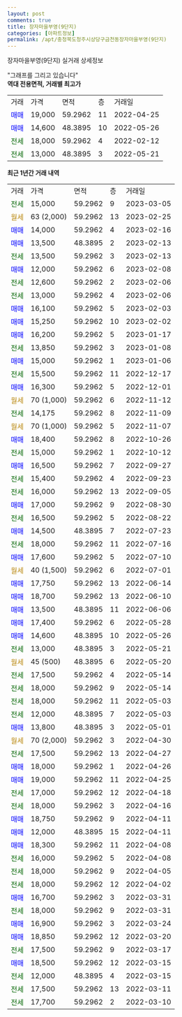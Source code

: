 ```yaml
---
layout: post
comments: true
title: 장자마을부영(9단지)
categories: [아파트정보]
permalink: /apt/충청북도청주시상당구금천동장자마을부영(9단지)
---
```


장자마을부영(9단지) 실거래 상세정보

<script type="text/javascript">
  google.charts.load('current', {'packages':['line', 'corechart']});
  google.charts.setOnLoadCallback(drawChart);

  function drawChart() {
    var data = new google.visualization.DataTable();
    data.addColumn('date', '거래일');
    data.addColumn('number', "매매");
    data.addColumn('number', "전세");
    data.addColumn('number', "전매");

    data.addRows([[new Date(Date.parse("2023-03-05")), null, 15000, null], [new Date(Date.parse("2023-02-25")), null, null, null], [new Date(Date.parse("2023-02-16")), 14000, null, null], [new Date(Date.parse("2023-02-13")), 13500, null, null], [new Date(Date.parse("2023-02-13")), null, 13500, null], [new Date(Date.parse("2023-02-08")), 12000, null, null], [new Date(Date.parse("2023-02-06")), null, 12600, null], [new Date(Date.parse("2023-02-06")), null, 13000, null], [new Date(Date.parse("2023-02-03")), 16100, null, null], [new Date(Date.parse("2023-02-02")), 15250, null, null], [new Date(Date.parse("2023-01-17")), 16200, null, null], [new Date(Date.parse("2023-01-08")), null, 13850, null], [new Date(Date.parse("2023-01-06")), 15000, null, null], [new Date(Date.parse("2022-12-17")), null, 15500, null], [new Date(Date.parse("2022-12-01")), 16300, null, null], [new Date(Date.parse("2022-11-12")), null, null, null], [new Date(Date.parse("2022-11-09")), null, 14175, null], [new Date(Date.parse("2022-11-07")), null, null, null], [new Date(Date.parse("2022-10-26")), 18400, null, null], [new Date(Date.parse("2022-10-12")), null, 15000, null], [new Date(Date.parse("2022-09-27")), 16500, null, null], [new Date(Date.parse("2022-09-23")), null, 15400, null], [new Date(Date.parse("2022-09-05")), null, 16000, null], [new Date(Date.parse("2022-08-30")), 17000, null, null], [new Date(Date.parse("2022-08-22")), null, 16500, null], [new Date(Date.parse("2022-07-23")), 14500, null, null], [new Date(Date.parse("2022-07-16")), null, 18000, null], [new Date(Date.parse("2022-07-10")), 17600, null, null], [new Date(Date.parse("2022-07-01")), null, null, null], [new Date(Date.parse("2022-06-14")), 17750, null, null], [new Date(Date.parse("2022-06-10")), 18700, null, null], [new Date(Date.parse("2022-06-06")), 13500, null, null], [new Date(Date.parse("2022-05-28")), 17400, null, null], [new Date(Date.parse("2022-05-26")), 14600, null, null], [new Date(Date.parse("2022-05-21")), null, 13000, null], [new Date(Date.parse("2022-05-20")), null, null, null], [new Date(Date.parse("2022-05-14")), null, 17500, null], [new Date(Date.parse("2022-05-14")), null, 18000, null], [new Date(Date.parse("2022-05-03")), null, 18000, null], [new Date(Date.parse("2022-05-03")), null, 12000, null], [new Date(Date.parse("2022-05-01")), 13800, null, null], [new Date(Date.parse("2022-04-30")), null, null, null], [new Date(Date.parse("2022-04-27")), null, 17500, null], [new Date(Date.parse("2022-04-26")), 18000, null, null], [new Date(Date.parse("2022-04-25")), 19000, null, null], [new Date(Date.parse("2022-04-18")), null, 17000, null], [new Date(Date.parse("2022-04-16")), null, 18000, null], [new Date(Date.parse("2022-04-11")), 18750, null, null], [new Date(Date.parse("2022-04-11")), 12000, null, null], [new Date(Date.parse("2022-04-08")), 18300, null, null], [new Date(Date.parse("2022-04-08")), null, 16000, null], [new Date(Date.parse("2022-04-05")), null, 18000, null], [new Date(Date.parse("2022-04-02")), null, 18000, null], [new Date(Date.parse("2022-03-31")), 16700, null, null], [new Date(Date.parse("2022-03-31")), null, 18000, null], [new Date(Date.parse("2022-03-24")), 16900, null, null], [new Date(Date.parse("2022-03-20")), 18850, null, null], [new Date(Date.parse("2022-03-17")), null, 17500, null], [new Date(Date.parse("2022-03-15")), 18500, null, null], [new Date(Date.parse("2022-03-15")), null, 12000, null], [new Date(Date.parse("2022-03-11")), null, 17500, null], [new Date(Date.parse("2022-03-10")), null, 17700, null]]);

    var options = {
      hAxis: {
        format: 'yyyy/MM/dd'
      },    
      lineWidth: 0,
      pointsVisible: true,    
      title: '최근 1년간 유형별 실거래가 분포',
      legend: { position: 'bottom' }
    };

    var formatter = new google.visualization.NumberFormat({pattern:'###,###'} );
    formatter.format(data, 1);
    formatter.format(data, 2);
    
    setTimeout(function() {
        var chart = new google.visualization.LineChart(document.getElementById('columnchart_material'));
        chart.draw(data, (options));
        document.getElementById('loading').style.display = 'none';
    }, 200);
  }
</script>


<div id="loading" style="z-index:20; display: block; margin-left: 0px">"그래프를 그리고 있습니다"</div>
<div id="columnchart_material" style="width: 95%; margin-left: 0px; display: block"></div>
<!-- contents start -->
<b>역대 전용면적, 거래별 최고가</b>
<table class="sortable">
    <tr>
      <td>거래</td>
      <td>가격</td>
      <td>면적</td>
      <td>층</td>
      <td>거래일</td>
    </tr>
        <tr>
          <td><a style="color: blue">매매</a></td>
          <td>19,000</td>
          <td>59.2962</td>
          <td>11</td>
          <td>2022-04-25</td>
        </tr>            <tr>
          <td><a style="color: blue">매매</a></td>
          <td>14,600</td>
          <td>48.3895</td>
          <td>10</td>
          <td>2022-05-26</td>
        </tr>        
        <tr>
              <td><a style="color: darkgreen">전세</a></td>
              <td>18,000</td>
              <td>59.2962</td>
              <td>4</td>
              <td>2022-02-12</td>
            </tr>            <tr>
              <td><a style="color: darkgreen">전세</a></td>
              <td>13,000</td>
              <td>48.3895</td>
              <td>3</td>
              <td>2022-05-21</td>
            </tr>        
    
</table>

<b>최근 1년간 거래 내역</b>

<table class="sortable">
    <tr>
      <td>거래</td>
      <td>가격</td>
      <td>면적</td>
      <td>층</td>
      <td>거래일</td>
    </tr>
    <tr>
      <td><a style="color: darkgreen">전세</a></td>
      <td>15,000</td>
      <td>59.2962</td>
      <td>9</td>
      <td>2023-03-05</td>
    </tr>          <tr>
      <td><a style="color: darkgoldenrod">월세</a></td>
      <td>63 (2,000)</td>
      <td>59.2962</td>
      <td>13</td>
      <td>2023-02-25</td>
    </tr>          <tr>
      <td><a style="color: blue">매매</a></td>
      <td>14,000</td>
      <td>59.2962</td>
      <td>4</td>
      <td>2023-02-16</td>
    </tr>          <tr>
      <td><a style="color: blue">매매</a></td>
      <td>13,500</td>
      <td>48.3895</td>
      <td>2</td>
      <td>2023-02-13</td>
    </tr>          <tr>
      <td><a style="color: darkgreen">전세</a></td>
      <td>13,500</td>
      <td>59.2962</td>
      <td>3</td>
      <td>2023-02-13</td>
    </tr>          <tr>
      <td><a style="color: blue">매매</a></td>
      <td>12,000</td>
      <td>59.2962</td>
      <td>6</td>
      <td>2023-02-08</td>
    </tr>          <tr>
      <td><a style="color: darkgreen">전세</a></td>
      <td>12,600</td>
      <td>59.2962</td>
      <td>2</td>
      <td>2023-02-06</td>
    </tr>          <tr>
      <td><a style="color: darkgreen">전세</a></td>
      <td>13,000</td>
      <td>59.2962</td>
      <td>4</td>
      <td>2023-02-06</td>
    </tr>          <tr>
      <td><a style="color: blue">매매</a></td>
      <td>16,100</td>
      <td>59.2962</td>
      <td>5</td>
      <td>2023-02-03</td>
    </tr>          <tr>
      <td><a style="color: blue">매매</a></td>
      <td>15,250</td>
      <td>59.2962</td>
      <td>10</td>
      <td>2023-02-02</td>
    </tr>          <tr>
      <td><a style="color: blue">매매</a></td>
      <td>16,200</td>
      <td>59.2962</td>
      <td>5</td>
      <td>2023-01-17</td>
    </tr>          <tr>
      <td><a style="color: darkgreen">전세</a></td>
      <td>13,850</td>
      <td>59.2962</td>
      <td>3</td>
      <td>2023-01-08</td>
    </tr>          <tr>
      <td><a style="color: blue">매매</a></td>
      <td>15,000</td>
      <td>59.2962</td>
      <td>1</td>
      <td>2023-01-06</td>
    </tr>          <tr>
      <td><a style="color: darkgreen">전세</a></td>
      <td>15,500</td>
      <td>59.2962</td>
      <td>11</td>
      <td>2022-12-17</td>
    </tr>          <tr>
      <td><a style="color: blue">매매</a></td>
      <td>16,300</td>
      <td>59.2962</td>
      <td>5</td>
      <td>2022-12-01</td>
    </tr>          <tr>
      <td><a style="color: darkgoldenrod">월세</a></td>
      <td>70 (1,000)</td>
      <td>59.2962</td>
      <td>6</td>
      <td>2022-11-12</td>
    </tr>          <tr>
      <td><a style="color: darkgreen">전세</a></td>
      <td>14,175</td>
      <td>59.2962</td>
      <td>8</td>
      <td>2022-11-09</td>
    </tr>          <tr>
      <td><a style="color: darkgoldenrod">월세</a></td>
      <td>70 (1,000)</td>
      <td>59.2962</td>
      <td>5</td>
      <td>2022-11-07</td>
    </tr>          <tr>
      <td><a style="color: blue">매매</a></td>
      <td>18,400</td>
      <td>59.2962</td>
      <td>8</td>
      <td>2022-10-26</td>
    </tr>          <tr>
      <td><a style="color: darkgreen">전세</a></td>
      <td>15,000</td>
      <td>59.2962</td>
      <td>1</td>
      <td>2022-10-12</td>
    </tr>          <tr>
      <td><a style="color: blue">매매</a></td>
      <td>16,500</td>
      <td>59.2962</td>
      <td>7</td>
      <td>2022-09-27</td>
    </tr>          <tr>
      <td><a style="color: darkgreen">전세</a></td>
      <td>15,400</td>
      <td>59.2962</td>
      <td>4</td>
      <td>2022-09-23</td>
    </tr>          <tr>
      <td><a style="color: darkgreen">전세</a></td>
      <td>16,000</td>
      <td>59.2962</td>
      <td>13</td>
      <td>2022-09-05</td>
    </tr>          <tr>
      <td><a style="color: blue">매매</a></td>
      <td>17,000</td>
      <td>59.2962</td>
      <td>9</td>
      <td>2022-08-30</td>
    </tr>          <tr>
      <td><a style="color: darkgreen">전세</a></td>
      <td>16,500</td>
      <td>59.2962</td>
      <td>5</td>
      <td>2022-08-22</td>
    </tr>          <tr>
      <td><a style="color: blue">매매</a></td>
      <td>14,500</td>
      <td>48.3895</td>
      <td>7</td>
      <td>2022-07-23</td>
    </tr>          <tr>
      <td><a style="color: darkgreen">전세</a></td>
      <td>18,000</td>
      <td>59.2962</td>
      <td>11</td>
      <td>2022-07-16</td>
    </tr>          <tr>
      <td><a style="color: blue">매매</a></td>
      <td>17,600</td>
      <td>59.2962</td>
      <td>5</td>
      <td>2022-07-10</td>
    </tr>          <tr>
      <td><a style="color: darkgoldenrod">월세</a></td>
      <td>40 (1,500)</td>
      <td>59.2962</td>
      <td>6</td>
      <td>2022-07-01</td>
    </tr>          <tr>
      <td><a style="color: blue">매매</a></td>
      <td>17,750</td>
      <td>59.2962</td>
      <td>13</td>
      <td>2022-06-14</td>
    </tr>          <tr>
      <td><a style="color: blue">매매</a></td>
      <td>18,700</td>
      <td>59.2962</td>
      <td>13</td>
      <td>2022-06-10</td>
    </tr>          <tr>
      <td><a style="color: blue">매매</a></td>
      <td>13,500</td>
      <td>48.3895</td>
      <td>11</td>
      <td>2022-06-06</td>
    </tr>          <tr>
      <td><a style="color: blue">매매</a></td>
      <td>17,400</td>
      <td>59.2962</td>
      <td>6</td>
      <td>2022-05-28</td>
    </tr>          <tr>
      <td><a style="color: blue">매매</a></td>
      <td>14,600</td>
      <td>48.3895</td>
      <td>10</td>
      <td>2022-05-26</td>
    </tr>          <tr>
      <td><a style="color: darkgreen">전세</a></td>
      <td>13,000</td>
      <td>48.3895</td>
      <td>3</td>
      <td>2022-05-21</td>
    </tr>          <tr>
      <td><a style="color: darkgoldenrod">월세</a></td>
      <td>45 (500)</td>
      <td>48.3895</td>
      <td>6</td>
      <td>2022-05-20</td>
    </tr>          <tr>
      <td><a style="color: darkgreen">전세</a></td>
      <td>17,500</td>
      <td>59.2962</td>
      <td>4</td>
      <td>2022-05-14</td>
    </tr>          <tr>
      <td><a style="color: darkgreen">전세</a></td>
      <td>18,000</td>
      <td>59.2962</td>
      <td>9</td>
      <td>2022-05-14</td>
    </tr>          <tr>
      <td><a style="color: darkgreen">전세</a></td>
      <td>18,000</td>
      <td>59.2962</td>
      <td>11</td>
      <td>2022-05-03</td>
    </tr>          <tr>
      <td><a style="color: darkgreen">전세</a></td>
      <td>12,000</td>
      <td>48.3895</td>
      <td>7</td>
      <td>2022-05-03</td>
    </tr>          <tr>
      <td><a style="color: blue">매매</a></td>
      <td>13,800</td>
      <td>48.3895</td>
      <td>3</td>
      <td>2022-05-01</td>
    </tr>          <tr>
      <td><a style="color: darkgoldenrod">월세</a></td>
      <td>70 (2,000)</td>
      <td>59.2962</td>
      <td>3</td>
      <td>2022-04-30</td>
    </tr>          <tr>
      <td><a style="color: darkgreen">전세</a></td>
      <td>17,500</td>
      <td>59.2962</td>
      <td>13</td>
      <td>2022-04-27</td>
    </tr>          <tr>
      <td><a style="color: blue">매매</a></td>
      <td>18,000</td>
      <td>59.2962</td>
      <td>1</td>
      <td>2022-04-26</td>
    </tr>          <tr>
      <td><a style="color: blue">매매</a></td>
      <td>19,000</td>
      <td>59.2962</td>
      <td>11</td>
      <td>2022-04-25</td>
    </tr>          <tr>
      <td><a style="color: darkgreen">전세</a></td>
      <td>17,000</td>
      <td>59.2962</td>
      <td>12</td>
      <td>2022-04-18</td>
    </tr>          <tr>
      <td><a style="color: darkgreen">전세</a></td>
      <td>18,000</td>
      <td>59.2962</td>
      <td>3</td>
      <td>2022-04-16</td>
    </tr>          <tr>
      <td><a style="color: blue">매매</a></td>
      <td>18,750</td>
      <td>59.2962</td>
      <td>9</td>
      <td>2022-04-11</td>
    </tr>          <tr>
      <td><a style="color: blue">매매</a></td>
      <td>12,000</td>
      <td>48.3895</td>
      <td>15</td>
      <td>2022-04-11</td>
    </tr>          <tr>
      <td><a style="color: blue">매매</a></td>
      <td>18,300</td>
      <td>59.2962</td>
      <td>11</td>
      <td>2022-04-08</td>
    </tr>          <tr>
      <td><a style="color: darkgreen">전세</a></td>
      <td>16,000</td>
      <td>59.2962</td>
      <td>5</td>
      <td>2022-04-08</td>
    </tr>          <tr>
      <td><a style="color: darkgreen">전세</a></td>
      <td>18,000</td>
      <td>59.2962</td>
      <td>9</td>
      <td>2022-04-05</td>
    </tr>          <tr>
      <td><a style="color: darkgreen">전세</a></td>
      <td>18,000</td>
      <td>59.2962</td>
      <td>12</td>
      <td>2022-04-02</td>
    </tr>          <tr>
      <td><a style="color: blue">매매</a></td>
      <td>16,700</td>
      <td>59.2962</td>
      <td>3</td>
      <td>2022-03-31</td>
    </tr>          <tr>
      <td><a style="color: darkgreen">전세</a></td>
      <td>18,000</td>
      <td>59.2962</td>
      <td>9</td>
      <td>2022-03-31</td>
    </tr>          <tr>
      <td><a style="color: blue">매매</a></td>
      <td>16,900</td>
      <td>59.2962</td>
      <td>3</td>
      <td>2022-03-24</td>
    </tr>          <tr>
      <td><a style="color: blue">매매</a></td>
      <td>18,850</td>
      <td>59.2962</td>
      <td>12</td>
      <td>2022-03-20</td>
    </tr>          <tr>
      <td><a style="color: darkgreen">전세</a></td>
      <td>17,500</td>
      <td>59.2962</td>
      <td>9</td>
      <td>2022-03-17</td>
    </tr>          <tr>
      <td><a style="color: blue">매매</a></td>
      <td>18,500</td>
      <td>59.2962</td>
      <td>12</td>
      <td>2022-03-15</td>
    </tr>          <tr>
      <td><a style="color: darkgreen">전세</a></td>
      <td>12,000</td>
      <td>48.3895</td>
      <td>4</td>
      <td>2022-03-15</td>
    </tr>          <tr>
      <td><a style="color: darkgreen">전세</a></td>
      <td>17,500</td>
      <td>59.2962</td>
      <td>13</td>
      <td>2022-03-11</td>
    </tr>          <tr>
      <td><a style="color: darkgreen">전세</a></td>
      <td>17,700</td>
      <td>59.2962</td>
      <td>2</td>
      <td>2022-03-10</td>
    </tr>      </table>
<!-- contents end -->    


